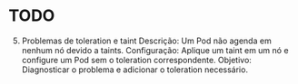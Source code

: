# TODO


5. Problemas de toleration e taint
Descrição: Um Pod não agenda em nenhum nó devido a taints.
Configuração:
Aplique um taint em um nó e configure um Pod sem o toleration correspondente.
Objetivo: Diagnosticar o problema e adicionar o toleration necessário.
